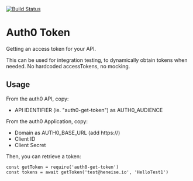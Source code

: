 [![Build Status](https://travis-ci.com/heneise/auth0-get-token.svg?branch=master)](https://travis-ci.com/heneise/auth0-get-token)

# Auth0 Token

Getting an access token for your API.

This can be used for integration testing, to dynamically obtain tokens when needed. No hardcoded accessTokens, no mocking.

## Usage

From the auth0 API, copy:

- API IDENTIFIER (ie. "auth0-get-token") as AUTH0_AUDIENCE

From the auth0 Application, copy:

- Domain as AUTH0_BASE_URL (add https://)
- Client ID
- Client Secret

Then, you can retrieve a token:

    const getToken = require('auth0-get-token')
    const tokens = await getToken('test@heneise.io', 'HelloTest1')
